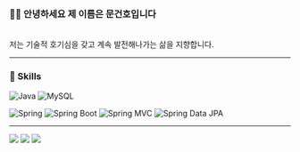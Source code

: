 ### 🙋‍♂️ 안녕하세요 제 이름은 문건호입니다

<br>
저는 기술적 호기심을 갖고 계속 발전해나가는 삶을 지향합니다.

---
### 🎇 Skills
![Java](https://img.shields.io/badge/-Java-007396?logo=java&logoColor=white)
![MySQL](https://img.shields.io/badge/-MySQL-4479A1?logo=mysql&logoColor=white)

![Spring](https://img.shields.io/badge/Spring-6DB33F.svg?&flat&logo=Spring&logoColor=white)
![Spring Boot](https://img.shields.io/badge/-Spring%20Boot-6DB33F?logo=spring%20boot&logoColor=white)
![Spring MVC](https://img.shields.io/badge/-Spring%20MVC-6DB33F)
![Spring Data JPA](https://img.shields.io/badge/-Spring%20Data%20JPA-6DB33F?)

---
<div>
 <span><a href="https://godeeper.tistory.com/" target="_blank"><img src="http://img.shields.io/badge/-Tech%20blog-black?style=flat-square&logo=tistory&logoColor=white"/></a><span>
 <span><img src="https://img.shields.io/badge/mgunho18@gmail.com-EA4335?style=flat-square&logo=Gmail&logoColor=white"/><span>
   <span><a href="https://hits.seeyoufarm.com"><img src="https://hits.seeyoufarm.com/api/count/incr/badge.svg?url=https%3A%2F%2Fgithub.com%2Fmgunho18&count_bg=%2379C83D&title_bg=%23555555&icon=github.svg&icon_color=%23E7E7E7&title=hits&edge_flat=false"/></a></span>
</div>
